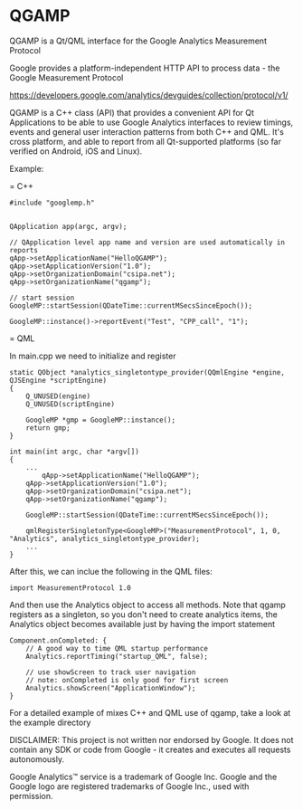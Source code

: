 # QGAMP

QGAMP is a Qt/QML interface for the Google Analytics Measurement Protocol


Google provides a platform-independent HTTP API to process data - the Google Measurement Protocol

https://developers.google.com/analytics/devguides/collection/protocol/v1/

QGAMP is a C++ class (API) that provides a convenient API for Qt Applications to be able to use
Google Analytics interfaces to review timings, events and general user interaction patterns from
both C++ and QML. It's cross platform, and able to report from all Qt-supported platforms (so far
verified on Android, iOS and Linux).

Example:

= C++

	#include "googlemp.h"


	QApplication app(argc, argv);
	    
	// QApplication level app name and version are used automatically in reports
	qApp->setApplicationName("HelloQGAMP");
	qApp->setApplicationVersion("1.0");
	qApp->setOrganizationDomain("csipa.net");
	qApp->setOrganizationName("qgamp");

	// start session
	GoogleMP::startSession(QDateTime::currentMSecsSinceEpoch());

	GoogleMP::instance()->reportEvent("Test", "CPP_call", "1");

= QML

In main.cpp we need to initialize and register

	static QObject *analytics_singletontype_provider(QQmlEngine *engine, QJSEngine *scriptEngine)
	{
	    Q_UNUSED(engine)
	    Q_UNUSED(scriptEngine)

	    GoogleMP *gmp = GoogleMP::instance();
	    return gmp;
	}
	
	int main(int argc, char *argv[])
	{
	    ...
            qApp->setApplicationName("HelloQGAMP");
	    qApp->setApplicationVersion("1.0");
	    qApp->setOrganizationDomain("csipa.net");
	    qApp->setOrganizationName("qgamp");

	    GoogleMP::startSession(QDateTime::currentMSecsSinceEpoch());

	    qmlRegisterSingletonType<GoogleMP>("MeasurementProtocol", 1, 0, "Analytics", analytics_singletontype_provider);
	    ...
	}

After this, we can inclue the following in the QML files:

	import MeasurementProtocol 1.0

And then use the Analytics object to access all methods. Note that qgamp registers as a singleton, 
so you don't need to create analytics items, the Analytics object becomes available just by having
the import statement

	
    Component.onCompleted: {
        // A good way to time QML startup performance
        Analytics.reportTiming("startup_QML", false);

        // use showScreen to track user navigation
        // note: onCompleted is only good for first screen
        Analytics.showScreen("ApplicationWindow");
    }


For a detailed example of mixes C++ and QML use of qgamp, take a look at the example directory





DISCLAIMER: This project is not written nor endorsed by Google. It does not contain any SDK or 
code from Google - it creates and executes all requests autonomously.

Google Analytics™ service is a trademark of Google Inc.
Google and the Google logo are registered trademarks of Google Inc., used with permission.

